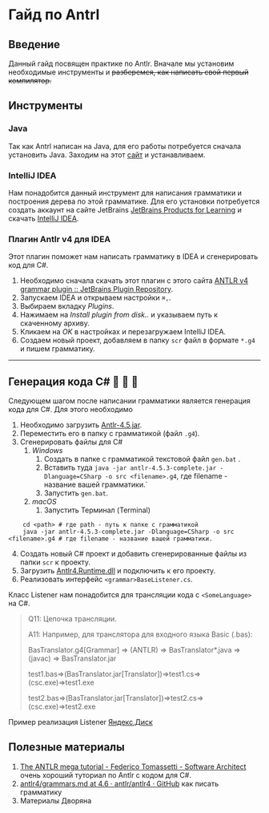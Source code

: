 # Гайд по Antrl

## Введение 

Данный гайд посвящен практике по Antlr. Вначале мы установим необходимые инструменты и ~~разберемся, как написать свой первый компилятор.~~

## Инструменты 

### Java
Так как Antrl написан на Java, для его работы потребуется сначала установить Java. 
Заходим на этот [сайт](https://java.com/en/download/) и устанавливаем.

### IntelliJ IDEA 
Нам понадобится данный инструмент для написания грамматики и построения дерева по этой грамматике.
Для его установки потребуется создать аккаунт на сайте JetBrains [JetBrains Products for Learning](https://www.jetbrains.com/shop/eform/students) и скачать [IntelliJ IDEA](https://www.jetbrains.com/idea/).

### Плагин Antlr v4 для IDEA
Этот плагин поможет  нам написать грамматику в IDEA и сгенерировать код для C#.
1. Необходимо сначала скачать этот плагин с этого сайта [ANTLR v4 grammar plugin :: JetBrains Plugin Repository](https://plugins.jetbrains.com/plugin/7358-antlr-v4-grammar-plugin).
2. Запускаем IDEA и открываем настройки  `⌘,`.
3. Выбираем вкладку *Plugins*.
4. Нажимаем на *Install plugin from disk..* и указываем путь к скаченному архиву. 
5. Кликаем на *OK* в настройках и перезагружаем IntelliJ IDEA.
6. Создаем новый  проект, добавляем в папку `scr` файл в формате `*.g4`  и пишем грамматику.
---
## Генерация кода C# :yellow_heart: :yellow_heart: :yellow_heart:
Следующем шагом после написании грамматики является генерация кода для C#. Для этого необходимо
1. Необходимо загрузить [Antlr-4.5.jar](https://github.com/vietngn7/Antlr/raw/master/antlr-4.5.3-complete.jar).
2. Переместить его в папку с грамматикой (файл `.g4`).
3. Сгенерировать файлы для C#
	1. *Windows*
		1. Создать в папке с грамматикой текстовой файл `gen.bat` .
		2. Вставить туда `java -jar antlr-4.5.3-complete.jar -Dlanguage=CSharp -o src <filename>.g4`, где filename - название вашей грамматики.`
		3. Запустить `gen.bat`.
	2. *macOS*
		1. Запустить Терминал (Terminal)
```
	cd <path> # где path - путь к папке с грамматикой
	java -jar antlr-4.5.3-complete.jar -Dlanguage=CSharp -o src <filename>.g4 # где filename - название вашей грамматики.
```
4. Создать новый C# проект и добавить сгенерированные файлы из папки `scr` к проекту.
5. Загрузить [Antlr4.Runtime.dll](https://github.com/vietngn7/Antlr/raw/master/Antlr4.Runtime.dll) и подключить к его проекту.
6. Реализовать интерфейс  `<grammar>BaseListener.cs`.

Класс Listener нам понадобится для трансляции кода с `<SomeLanguage>` на C#.
>Q11: Цепочка трансляции.
>
>A11:
>Например, для транслятора для входного языка Basic (.bas):
>
>BasTranslator.g4[Grammar] => (ANTLR) => BasTranslator*.java => (javac) => BasTranslator.jar
>
>test1.bas=>(BasTranslator.jar[Translator])=>test1.cs=>(csc.exe)=>test1.exe
>
>test2.bas=>(BasTranslator.jar[Translator])=>test2.cs=>(csc.exe)=>test2.exe

Пример реализация Listener [Яндекс.Диск](https://yadi.sk/d/8KJSyWHN3Khhd2)


## Полезные материалы 
1. [The ANTLR mega tutorial - Federico Tomassetti - Software Architect](https://tomassetti.me/antlr-mega-tutorial/#creating-a-grammar) очень хороший туториал по Antlr с кодом для C#.
2. [antlr4/grammars.md at 4.6 · antlr/antlr4 · GitHub](https://github.com/antlr/antlr4/blob/4.6/doc/grammars.md) как писать грамматику
3. Материалы Дворяна
